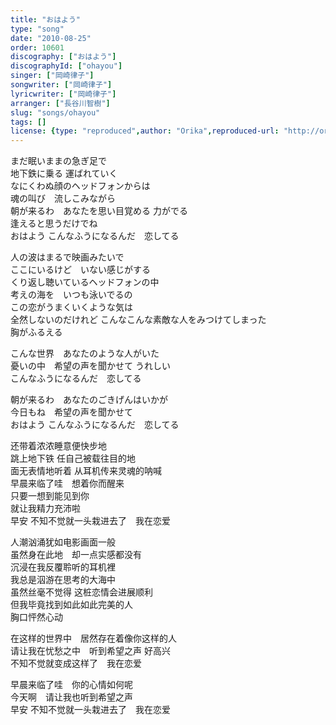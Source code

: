 ```yaml
---
title: "おはよう"
type: "song"
date: "2010-08-25"
order: 10601
discography: ["おはよう"]
discographyId: ["ohayou"]
singer: ["岡崎律子"]
songwriter: ["岡崎律子"]
lyricwriter: ["岡崎律子"]
arranger: ["長谷川智樹"]
slug: "songs/ohayou"
tags: []
license: {type: "reproduced",author: "Orika",reproduced-url: "http://orikamushi.myweb.hinet.net/",reproduced-website: "織歌蟲網站"}
---
```


まだ眠いままの急ぎ足で  
地下鉄に乗る 運ばれていく   
なにくわぬ顔のヘッドフォンからは  
魂の叫び　流しこみながら   
朝が来るわ　あなたを思い目覚める 力がでる  
逢えると思うだけでね   
おはよう こんなふうになるんだ　恋してる   
  
人の波はまるで映画みたいで   
ここにいるけど　いない感じがする   
くり返し聴いているヘッドフォンの中   
考えの海を　いつも泳いでるの   
この恋がうまくいくような気は   
全然しないのだけれど こんなこんな素敵な人をみつけてしまった   
胸がふるえる   
  
こんな世界　あなたのような人がいた   
憂いの中　希望の声を聞かせて うれしい   
こんなふうになるんだ　恋してる   
  
朝が来るわ　あなたのごきげんはいかが   
今日もね　希望の声を聞かせて   
おはよう こんなふうになるんだ　恋してる  
  
还带着浓浓睡意便快步地  
跳上地下铁 任自己被载往目的地   
面无表情地听着 从耳机传来灵魂的呐喊   
早晨来临了哇　想着你而醒来   
只要一想到能见到你　  
就让我精力充沛啦   
早安 不知不觉就一头栽进去了　我在恋爱   
  
人潮汹涌犹如电影画面一般   
虽然身在此地　却一点实感都没有   
沉浸在我反覆聆听的耳机裡   
我总是泅游在思考的大海中   
虽然丝毫不觉得 这桩恋情会进展顺利   
但我毕竟找到如此如此完美的人   
胸口怦然心动   
  
在这样的世界中　居然存在着像你这样的人   
请让我在忧愁之中　听到希望之声 好高兴   
不知不觉就变成这样了　我在恋爱   
  
早晨来临了哇　你的心情如何呢   
今天啊　请让我也听到希望之声   
早安 不知不觉就一头栽进去了　我在恋爱
